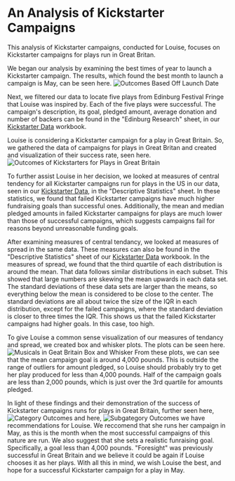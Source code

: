 # An Analysis of Kickstarter Campaigns
This analysis of Kickstarter campaigns, conducted for Louise, focuses on Kickstarter campaigns for plays run in Great Britan. 

We began our analysis by examining the best times of year to launch a Kickstarter campaign. The results, which found the best month to launch a campaign is May, can be seen here.
![Outcomes Based Off Launch Date](https://github.com/samlilburn07/kickstarter-analysis/blob/b9a3b1550467532e6887803a070a768e7b6038a5/Outcomes%20Based%20Off%20Launch%20Date%201:3:3.png)

Next, we filtered our data to locate five plays from Edinburg Festival Fringe that Louise was inspired by. Each of the five plays were successful. The campaign's description, its goal, pledged amount, average donation and number of backers can be found in the "Edinburg Research" sheet, in our [Kickstarter Data](https://github.com/samlilburn07/kickstarter-analysis/blob/6eb0de3fab62e383c2c8bb9353b9932785a4f3bf/data-1-1-3-StarterBook.xlsx) workbook.

Louise is considering a Kickstarter campaign for a play in Great Britain. So, we gathered the data of campaigns for plays in Great Britan and created and visualization of their success rate, seen here.
![Outcomes of Kickstarters for Plays in Great Britain](https://github.com/samlilburn07/kickstarter-analysis/blob/0025fbf85c27e50c228c12739d751a812ea2a3c7/Play%20Kickstarter%20Outcomes%20GB.png)

To further assist Louise in her decision, we looked at measures of central tendency for all Kickstarter campaigns run for plays in the US in our data, seen in our [Kickstarter Data](https://github.com/samlilburn07/kickstarter-analysis/blob/6eb0de3fab62e383c2c8bb9353b9932785a4f3bf/data-1-1-3-StarterBook.xlsx), in the "Descriptive Statistics" sheet. In these statistics, we found that failed Kickstarter campaigns have much higher fundraising goals than successful ones. Additionally, the mean and median pledged amounts in failed Kickstarter campaigns for plays are much lower than those of successful campaigns, which suggests campaigns fail for reasons beyond unreasonable funding goals. 

After examining measures of central tendancy, we looked at measures of spread in the same data. These measures can also be found in the "Descriptive Statistics" sheet of our [Kickstarter Data](https://github.com/samlilburn07/kickstarter-analysis/blob/6eb0de3fab62e383c2c8bb9353b9932785a4f3bf/data-1-1-3-StarterBook.xlsx) workbook. In the measures of spread, we found that the third quartile of each distribution is around the mean. That data follows similar distributions in each subset. This showed that large numbers are skewing the mean upwards in each data set. The standard deviations of these data sets are larger than the means, so everything below the mean is considered to be close to the center. The standard deviations are all about twice the size of the IQR in each distribution, except for the failed campaigns, where the standard deviation is closer to three times the IQR. This shows us that the failed Kickstarter campaigns had higher goals. In this case, too high. 

To give Louise a common sense visualization of our measures of tendancy and spread, we created box and whisker plots. The plots can be seen here.
![Musicals in Geat Britain Box and Whisker](https://github.com/samlilburn07/kickstarter-analysis/blob/0025fbf85c27e50c228c12739d751a812ea2a3c7/Musicals%20in%20GB%20box%20and%20whisker.png) 
From these plots, we can see that the mean campaign goal is around 4,000 pounds. This is outside the range of outliers for amount pledged, so Louise should probably try to get her play produced for less than 4,000 pounds. Half of the campaign goals are less than 2,000 pounds, which is just over the 3rd quartile for amounts pledged.

In light of these findings and their demonstration of the success of Kickstarter campaigns runs for plays in Great Britain, further seen here,
![Category Outcomes](https://github.com/samlilburn07/kickstarter-analysis/blob/c77334d4293aeaa4908b85b27a0b833a7dd2b859/Parent%20Category%20Outcomes.png) 
and here,
![Subgategory Outcomes](https://github.com/samlilburn07/kickstarter-analysis/blob/c77334d4293aeaa4908b85b27a0b833a7dd2b859/Subcategory%20Outcomes.png)
we have recommendations for Louise. We reccomend that she runs her campaign in May, as this is the month when the most successful campaigns of this nature are run. We also suggest that she sets a realistic funraising goal. Specifically, a goal less than 4,000 pounds. "Foresight" was previously successful in Great Britain and we believe it could be again if Louise chooses it as her plays. With all this in mind, we wish Louise the best, and hope for a successful Kickstarter campaign for a play in May.

